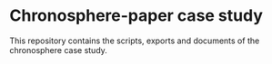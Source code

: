 # Chronosphere-paper case study

This repository contains the scripts, exports and documents of the chronosphere case study.
